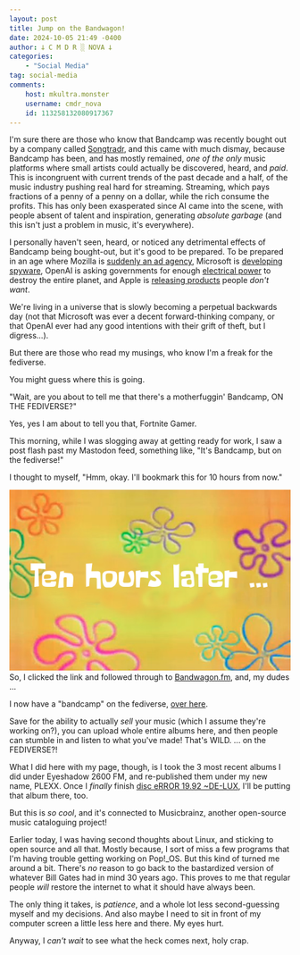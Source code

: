 ```yaml
---
layout: post
title: Jump on the Bandwagon!
date: 2024-10-05 21:49 -0400
author: 𐕣 C M D R ░ NOVA 𐕣
categories:
    - "Social Media"
tag: social-media
comments:
    host: mkultra.monster
    username: cmdr_nova
    id: 113258132080917367
---
```

I'm sure there are those who know that Bandcamp was recently bought out by a company called <a href="https://blog.bandcamp.com/2023/11/22/songtradr-acquires-bandcamp/" target="_blank">Songtradr</a>, and this came with much dismay, because Bandcamp has been, and has mostly remained, *one of the only* music platforms where small artists could actually be discovered, heard, and *paid*. This is incongruent with current trends of the past decade and a half, of the music industry pushing real hard for streaming. Streaming, which pays fractions of a penny of a penny on a dollar, while the rich consume the profits. This has only been exasperated since AI came into the scene, with people absent of talent and inspiration, generating *absolute garbage* (and this isn't just a problem in music, it's everywhere).

I personally haven't seen, heard, or noticed any detrimental effects of Bandcamp being bought-out, but it's good to be prepared. To be prepared in an age where Mozilla is <a href="https://www.mozilla.org/en-US/advertising/" target="_blank">suddenly an ad agency</a>, Microsoft is <a href="https://mashable.com/article/microsoft-copilot-recall-cybersecurity-disaster" target="_blank">developing spyware</a>, OpenAI is asking governments for enough <a href="https://arstechnica.com/tech-policy/2024/09/openai-asked-us-to-approve-energy-guzzling-5gw-data-centers-report-says/" target="_blank">electrical power</a> to destroy the entire planet, and Apple is <a href="https://applescoop.org/story/shocking-apple-vision-pro-2-reportedly-cancelled" target="_blank">releasing products</a> people *don't want*.

We're living in a universe that is slowly becoming a perpetual backwards day (not that Microsoft was ever a decent forward-thinking company, or that OpenAI ever had any good intentions with their grift of theft, but I digress...).

But there are those who read my musings, who know I'm a freak for the fediverse.

You might guess where this is going.

"Wait, are you about to tell me that there's a motherfuggin' Bandcamp, ON THE FEDIVERSE?"

Yes, yes I am about to tell you that, Fortnite Gamer.

This morning, while I was slogging away at getting ready for work, I saw a post flash past my Mastodon feed, something like, "It's Bandcamp, but on the fediverse!"

I thought to myself, "Hmm, okay. I'll bookmark this for 10 hours from now."
<div class="wrapper">
    <div class="img-wrap">
<img src="/img/posts/bandwagon/tenhours.png">
</div>
</div>
So, I clicked the link and followed through to <a href="https://bandwagon.fm" target="_blank">Bandwagon.fm</a>, and, my dudes ...

I now have a "bandcamp" on the fediverse, <a href="https://bandwagon.fm/@cmdr_nova" target="_blank">over here</a>.

Save for the ability to actually *sell* your music (which I assume they're working on?), you can upload whole entire albums here, and then people can stumble in and listen to what you've made! That's WILD. ... on the FEDIVERSE?!

What I did here with my page, though, is I took the 3 most recent albums I did under Eyeshadow 2600 FM, and re-published them under my new name, PLEXX. Once I *finally* finish <a href="https://plexx.bandcamp.com/album/disc-error-1992-de-lux" target="_blank">disc eRROR 19​.​92 ~DE​-​LUX</a>, I'll be putting that album there, too.

But this is *so cool*, and it's connected to Musicbrainz, another open-source music cataloguing project!

Earlier today, I was having second thoughts about Linux, and sticking to open source and all that. Mostly because, I sort of miss a few programs that I'm having trouble getting working on Pop!_OS. But this kind of turned me around a bit. There's *no* reason to go back to the bastardized version of whatever Bill Gates had in mind 30 years ago. This proves to me that regular people *will* restore the internet to what it should have always been.

The only thing it takes, is *patience*, and a whole lot less second-guessing myself and my decisions. And also maybe I need to sit in front of my computer screen a little less here and there. My eyes hurt.

Anyway, I *can't wait* to see what the heck comes next, holy crap.

